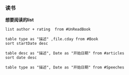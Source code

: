 ### 读书

**想要阅读的list**
```dataview
list author + rating  from #UnReadBook 
```


```dataview
table type as "描述" ,file.cday from #Book 
sort startDate desc
```


```dataview
table desc as "描述", Date as "开始日期" from #articles 
sort date desc
```


```dataview
table type as "描述", Date as "开始日期" from #Speeches 
```